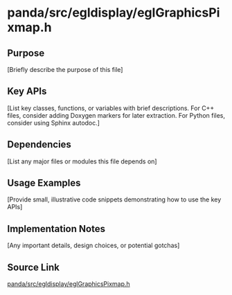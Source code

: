 # panda/src/egldisplay/eglGraphicsPixmap.h

## Purpose
[Briefly describe the purpose of this file]

## Key APIs
[List key classes, functions, or variables with brief descriptions.
For C++ files, consider adding Doxygen markers for later extraction.
For Python files, consider using Sphinx autodoc.]

## Dependencies
[List any major files or modules this file depends on]

## Usage Examples
[Provide small, illustrative code snippets demonstrating how to use the key APIs]

## Implementation Notes
[Any important details, design choices, or potential gotchas]

## Source Link
[panda/src/egldisplay/eglGraphicsPixmap.h](link_to_source_repository/panda/src/egldisplay/eglGraphicsPixmap.h)
